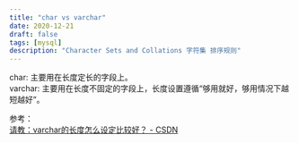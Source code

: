 ```yaml
---
title: "char vs varchar"
date: 2020-12-21
draft: false
tags: [mysql]
description: "Character Sets and Collations 字符集 排序规则"
---
```

char: 主要用在长度定长的字段上。  
varchar: 主要用在长度不固定的字段上，长度设置遵循“够用就好，够用情况下越短越好”。

参考：  
[请教：varchar的长度怎么设定比较好？ - CSDN](https://bbs.csdn.net/topics/350108583?page=2)  